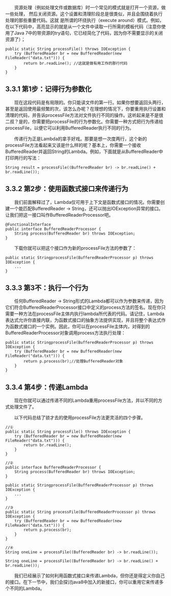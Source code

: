 &emsp;&emsp;资源处理（例如处理文件或数据库）时一个常见的模式就是打开一个资源，做一些处理，
然后关闭资源。这个设置和清理阶段总是很类似，并且会围绕着执行处理的那些重要代码。这就
是所谓的环绕执行（execute around）模式。例如，在以下代码中，高亮显示的就是从一个文件中读取一行所需的模板代码（注意你使用了Java 7中的带资源的try语句，它已经简化了代码，因为你不需要显示的关闭资源了）；
```
public static String processFile() throws IOException {
    try (BufferedReader br = new BufferedReader(new FileReader("data.txt"))) {
        return br.readLine(); //这就是做有用工作的那行代码
    }
}
```

## 3.3.1 第1步：记得行为参数化

&emsp;&emsp;现在这段代码是有局限的。你只能读文件的第一行。如果你想要返回头两行，甚至是返回使用最频繁的次，该怎么办呢？在理想的情况下，你要重用执行设置和清理的代码，并告诉processFile方法对文件执行不同的操作。这听起来是不是很二叔？是的，你需要把processFile的行为参数化。你需要一种方式把行为传递给processFile，以便它可以利用BufferedReader执行不同的行为。

&emsp;&emsp;传递行为正是Lambda的拿手好戏。那要是想一次度两行，这个新的processFile方法看起来又该是什么样的呢？基本上，你需要一个接收BufferedReader并返回String的Lambda。例如，下面就是从BufferedReader中打印两行的写法：
```
String result = processFile((BufferedReader br) -> br.readLine() + br.readLine());
```

## 3.3.2 第2步：使用函数式接口来传递行为

&emsp;&emsp;我们前面解释过了，Lambda仅可用于上下文是函数式接口的情况。你需要创建一个能匹配BufferedReader -> String，还可以抛出IOException异常的接口。让我们把这一接口叫作BufferedReaderProcessor吧。
```
@FunctionalInterface
public interface BufferedReaderProcessor {
    String process(BufferedReader br) throws IOException;
}
```

&emsp;&emsp;下载你就可以把这个接口作为新的processFile方法的参数了：
```
public static StringprocessFile(BufferedReaderProcessor p) throws IOException {
    ...
}
```

## 3.3.3 第3不：执行一个行为

&emsp;&emsp;任何BufferedReader -> String形式的Lambda都可以作为参数来传递，因为它们符合BufferedReaderProcessor接口中定义的process方法的签名。现在你只需要一种方法在processFile主体内执行lambda所代表的代码。请记住，Lambda表达式允许你直接内联，为函数式接口的抽象方法提供实现，并且将整个表达式作为函数式接口的一个实例。因此，你可以在processFile主体内，对得到的BufferedReaderProcessor对象调用process方法执行处理：
```
public static StringprocessFile(BufferedReaderProcessor p) throws IOException {
    try (BufferedReader br = new BufferedReader(new FileReader("data.txt"))) {
        return p.process(br);//处理BufferedReader对象
    }
}
```
## 3.3.4 第4步：传递Lambda

&emsp;&emsp;现在你就可以通过传递不同的Lambda重用processFile方法，并以不同的方式处理文件了。

&emsp;&emsp;以下代码总结了锁才去的使用processFile方法更灵活的四个步骤。
```
//①
public static String processFile() throws IOException {
    try (BufferedReader br = new BufferedReader(new FileReader("data.txt"))) {
        return br.readLine();
    }
}
```

```
//②
public interface BufferedReaderProcessor {
    String process(BufferedReader br) throws IOException;
}

public static StringprocessFile(BufferedReaderProcessor p) throws IOException {
    ...
}
```

```
//③
public static String processFile(BufferedReaderProcessor p) throws IOException {
    try (BufferedReader br = new BufferedReader(new FileReader("data.txt"))) {
        return p.process(br);
    }
}
```

```
//④
String oneLine = processFile((BufferedReader br) -> br.readLine());

String oneLine = processFile((BufferedReader br) -> br.readLine() + br.readLine());
```
&emsp;&emsp;我们已经展示了如何利用函数式接口来传递Lambda，但你还是得定义你自己的接口。在下一节中，我们会探讨java8中加入的新接口，你可以重用它来传递多个不同的Lambda。